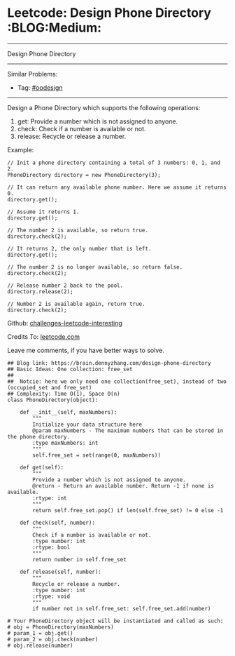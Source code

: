 # Leetcode: Design Phone Directory     :BLOG:Medium:


---

Design Phone Directory  

---

Similar Problems:  
-   Tag: [#oodesign](https://brain.dennyzhang.com/tag/oodesign)

---

Design a Phone Directory which supports the following operations:  

1.  get: Provide a number which is not assigned to anyone.
2.  check: Check if a number is available or not.
3.  release: Recycle or release a number.

Example:  

    // Init a phone directory containing a total of 3 numbers: 0, 1, and 2.
    PhoneDirectory directory = new PhoneDirectory(3);
    
    // It can return any available phone number. Here we assume it returns 0.
    directory.get();
    
    // Assume it returns 1.
    directory.get();
    
    // The number 2 is available, so return true.
    directory.check(2);
    
    // It returns 2, the only number that is left.
    directory.get();
    
    // The number 2 is no longer available, so return false.
    directory.check(2);
    
    // Release number 2 back to the pool.
    directory.release(2);
    
    // Number 2 is available again, return true.
    directory.check(2);

Github: [challenges-leetcode-interesting](https://github.com/DennyZhang/challenges-leetcode-interesting/tree/master/design-phone-directory)  

Credits To: [leetcode.com](https://leetcode.com/problems/design-phone-directory/description/)  

Leave me comments, if you have better ways to solve.  

    ## Blog link: https://brain.dennyzhang.com/design-phone-directory
    ## Basic Ideas: One collection: free_set
    ##
    ##  Notcie: here we only need one collection(free_set), instead of two (occupied_set and free_set)
    ## Complexity: Time O(1), Space O(n)
    class PhoneDirectory(object):
    
        def __init__(self, maxNumbers):
            """
            Initialize your data structure here
            @param maxNumbers - The maximum numbers that can be stored in the phone directory.
            :type maxNumbers: int
            """
            self.free_set = set(range(0, maxNumbers))
    
        def get(self):
            """
            Provide a number which is not assigned to anyone.
            @return - Return an available number. Return -1 if none is available.
            :rtype: int
            """
            return self.free_set.pop() if len(self.free_set) != 0 else -1
    
        def check(self, number):
            """
            Check if a number is available or not.
            :type number: int
            :rtype: bool
            """
            return number in self.free_set
    
        def release(self, number):
            """
            Recycle or release a number.
            :type number: int
            :rtype: void
            """
            if number not in self.free_set: self.free_set.add(number)
    
    # Your PhoneDirectory object will be instantiated and called as such:
    # obj = PhoneDirectory(maxNumbers)
    # param_1 = obj.get()
    # param_2 = obj.check(number)
    # obj.release(number)